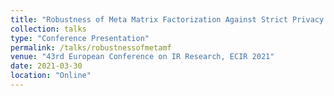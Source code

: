 ```yaml
---
title: "Robustness of Meta Matrix Factorization Against Strict Privacy Constraints"
collection: talks
type: "Conference Presentation"
permalink: /talks/robustnessofmetamf
venue: "43rd European Conference on IR Research, ECIR 2021"
date: 2021-03-30
location: "Online"
---
```

